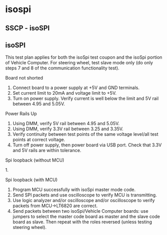 # isospi

## SSCP - isoSPI

## isoSPI

This test plan applies for both the isoSpi test coupon and the isoSpi portion of Vehicle Computer. For steering wheel, test slave mode only (do only steps 7 and 8 of the communication functionality test).

Board not shorted

1. Connect board to a power supply at +5V and GND terminals.
2. Set current limit to 20mA and voltage limit to +5V.
3. Turn on power supply. Verify current is well below the limit and 5V rail between 4.95 and 5.05V.

Power Rails Up

1. Using DMM, verify 5V rail between 4.95 and 5.05V.
2. Using DMM, verify 3.3V rail between 3.25 and 3.35V.
3. Verify continuity between test points of the same voltage level/all test points at correct voltage.
4. Turn off power supply, then power board via USB port. Check that 3.3V and 5V rails are within tolerance.

Spi loopback (without MCU)

1\.&#x20;

Spi loopback (with MCU)

1. Program MCU successfully with isoSpi master mode code.
2. Send SPI packets and use oscilloscope to verify MCU is transmitting.
3. Use logic analyzer and/or oscilloscope and/or oscilloscope to verify packets from MCU->LT6820 are correct.
4. Send packets between two isoSpi/Vehicle Computer boards: use jumpers to select the master code board as master and the slave code board as slave.  Then repeat with the roles reversed (unless testing steering wheel).
